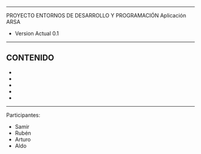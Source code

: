 ----------------------------------------------
PROYECTO ENTORNOS DE DESARROLLO Y PROGRAMACIÓN
Aplicación ARSA
- Version Actual 0.1
----------------------------------------------
CONTENIDO
-
-
-
-
-
-
----------------------------------------------
Participantes:

- Samir
- Rubén
- Arturo
- Aldo
